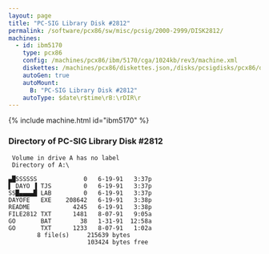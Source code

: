 ```yaml
---
layout: page
title: "PC-SIG Library Disk #2812"
permalink: /software/pcx86/sw/misc/pcsig/2000-2999/DISK2812/
machines:
  - id: ibm5170
    type: pcx86
    config: /machines/pcx86/ibm/5170/cga/1024kb/rev3/machine.xml
    diskettes: /machines/pcx86/diskettes.json,/disks/pcsigdisks/pcx86/diskettes.json
    autoGen: true
    autoMount:
      B: "PC-SIG Library Disk #2812"
    autoType: $date\r$time\rB:\rDIR\r
---
```


{% include machine.html id="ibm5170" %}

### Directory of PC-SIG Library Disk #2812

     Volume in drive A has no label
     Directory of A:\

    ▄█SSSSSS             0   6-19-91   3:37p
    ▌ DAYO ▐ TJS         0   6-19-91   3:37p
    SS█▄▄▄▄█ LAB         0   6-19-91   3:37p
    DAYOFE   EXE    208642   6-19-91   3:38p
    README            4245   6-19-91   3:38p
    FILE2812 TXT      1481   8-07-91   9:05a
    GO       BAT        38   1-31-91  12:58a
    GO       TXT      1233   8-07-91   1:02a
            8 file(s)     215639 bytes
                          103424 bytes free
